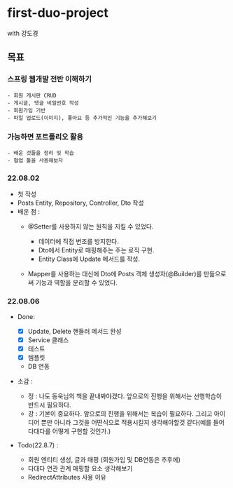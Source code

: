 # first-duo-project
with 강도경

## 목표
### 스프링 웹개발 전반 이해하기 
	- 회원 게시판 CRUD
    - 게시글, 댓글 비밀번호 작성
	- 회원가입 기반
	- 파일 업로드(이미지), 좋아요 등 추가적인 기능을 추가해보기

### 가능하면 포트폴리오 활용
	- 배운 것들을 정리 및 학습
	- 협업 툴을 사용해보자

### 22.08.02 
- 첫 작성
- Posts Entity, Repository, Controller, Dto 작성
- 배운 점 :
    - @Setter를 사용하지 않는 원칙을 지킬 수 있었다.
        - 데이터에 직접 변조를 방지한다.
        - Dto에서 Entity로 매핑해주는 주는 로직 구현.
        - Entity Class에 Update 메서드를 작성.
	
    - Mapper를 사용하는 대신에 Dto에 Posts 객체 생성자(@Builder)를 만듦으로써 기능과 역할을 분리할 수 있었다. 

### 22.08.06
- Done:
    - [x] Update, Delete 핸들러 메서드 완성
    - [x] Service 클래스 
    - [x] 테스트 
    - [x] 템플릿
    - DB 연동
  
- 소감 : 
  - 정 : 나도 동욱님의 책을 끝내봐야겠다. 앞으로의 진행을 위해서는 선행학습이 반드시 필요하다.
  - 강 : 기본이 중요하다. 앞으로의 진행을 위해서는 복습이 필요하다. 그리고 아이디어 뿐만 아니라 그것을 어떤식으로 적용시킬지 생각해야할것 같다(예를 들어 다대다를 어떻게 구현할 것인가.)

- Todo(22.8.7) : 
  - 회원 엔티티 생성, 글과 매핑 (회원가입 및 DB연동은 추후에)
  - 다대다 연관 관계 매핑할 요소 생각해보기
  - RedirectAttributes 사용 이유
